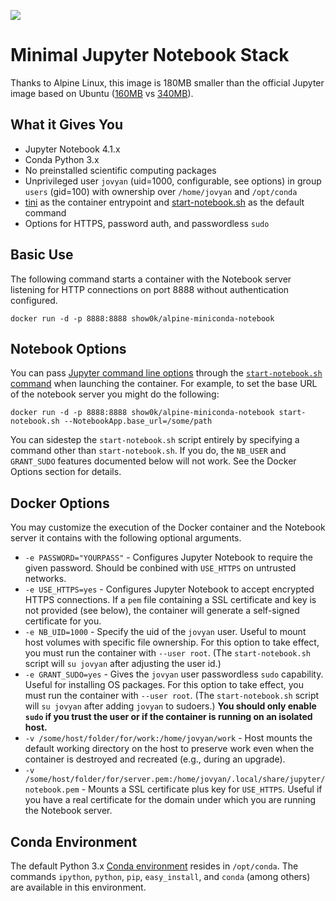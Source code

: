[![](https://images.microbadger.com/badges/image/show0k/alpine-minimal-notebook.svg)](https://microbadger.com/images/show0k/alpine-minimal-notebook)
# Minimal Jupyter Notebook Stack

Thanks to Alpine Linux, this image is 180MB smaller than the official Jupyter image based on Ubuntu ([160MB](https://microbadger.com/images/show0k/alpine-minimal-notebook) vs [340MB](https://microbadger.com/images/jupyter/notebook)).


## What it Gives You

* Jupyter Notebook 4.1.x
* Conda Python 3.x
* No preinstalled scientific computing packages
* Unprivileged user `jovyan` (uid=1000, configurable, see options) in group `users` (gid=100) with ownership over `/home/jovyan` and `/opt/conda`
* [tini](https://github.com/krallin/tini) as the container entrypoint and [start-notebook.sh](./start-notebook.sh) as the default command
* Options for HTTPS, password auth, and passwordless `sudo`

## Basic Use

The following command starts a container with the Notebook server listening for HTTP connections on port 8888 without authentication configured.

```
docker run -d -p 8888:8888 show0k/alpine-miniconda-notebook
```

## Notebook Options

You can pass [Jupyter command line options](http://jupyter.readthedocs.org/en/latest/config.html#command-line-arguments) through the [`start-notebook.sh` command](https://github.com/jupyter/docker-stacks/blob/master/minimal-notebook/start-notebook.sh#L15) when launching the container. For example, to set the base URL of the notebook server you might do the following:

```
docker run -d -p 8888:8888 show0k/alpine-miniconda-notebook start-notebook.sh --NotebookApp.base_url=/some/path
```

You can sidestep the `start-notebook.sh` script entirely by specifying a command other than `start-notebook.sh`. If you do, the `NB_USER` and `GRANT_SUDO` features documented below will not work. See the Docker Options section for details.

## Docker Options

You may customize the execution of the Docker container and the Notebook server it contains with the following optional arguments.

* `-e PASSWORD="YOURPASS"` - Configures Jupyter Notebook to require the given password. Should be conbined with `USE_HTTPS` on untrusted networks.
* `-e USE_HTTPS=yes` - Configures Jupyter Notebook to accept encrypted HTTPS connections. If a `pem` file containing a SSL certificate and key is not provided (see below), the container will generate a self-signed certificate for you.
* `-e NB_UID=1000` - Specify the uid of the `jovyan` user. Useful to mount host volumes with specific file ownership. For this option to take effect, you must run the container with `--user root`. (The `start-notebook.sh` script will `su jovyan` after adjusting the user id.)
* `-e GRANT_SUDO=yes` - Gives the `jovyan` user passwordless `sudo` capability. Useful for installing OS packages. For this option to take effect, you must run the container with `--user root`. (The `start-notebook.sh` script will `su jovyan` after adding `jovyan` to sudoers.) **You should only enable `sudo` if you trust the user or if the container is running on an isolated host.**
* `-v /some/host/folder/for/work:/home/jovyan/work` - Host mounts the default working directory on the host to preserve work even when the container is destroyed and recreated (e.g., during an upgrade).
* `-v /some/host/folder/for/server.pem:/home/jovyan/.local/share/jupyter/notebook.pem` - Mounts a SSL certificate plus key for `USE_HTTPS`. Useful if you have a real certificate for the domain under which you are running the Notebook server.

## Conda Environment

The default Python 3.x [Conda environment](http://conda.pydata.org/docs/using/envs.html) resides in `/opt/conda`. The commands `ipython`, `python`, `pip`, `easy_install`, and `conda` (among others) are available in this environment.
